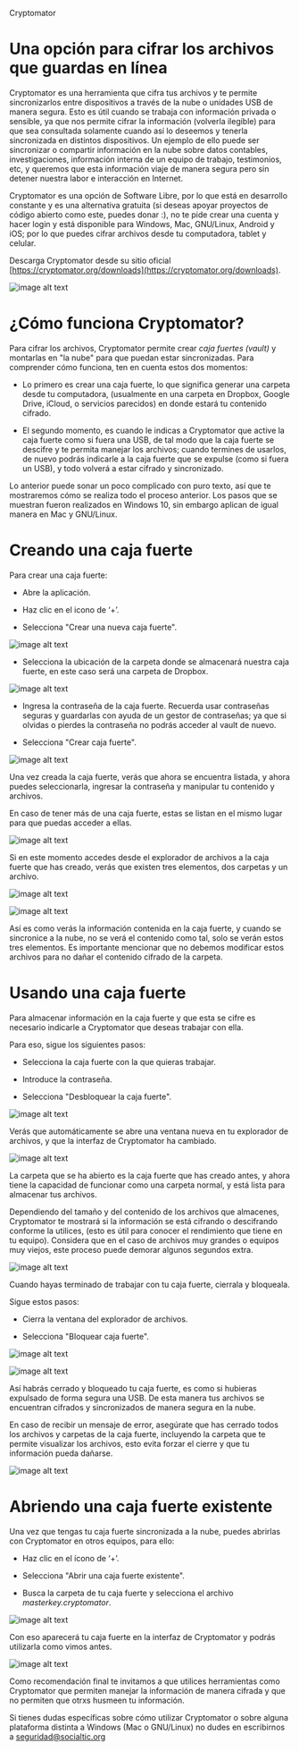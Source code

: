 Cryptomator

# Una opción para cifrar los archivos que guardas en línea

Cryptomator es una herramienta que cifra tus archivos y te permite sincronizarlos entre dispositivos a través de la nube o unidades USB de manera segura. Esto es útil cuando se trabaja con información privada o sensible, ya que nos permite cifrar la información (volverla ilegible) para que sea consultada solamente cuando así lo deseemos y tenerla sincronizada en distintos dispositivos. Un ejemplo de ello puede ser sincronizar o compartir información en la nube sobre datos contables, investigaciones, información interna de un equipo de trabajo, testimonios, etc, y queremos que esta información viaje de manera segura pero sin detener nuestra labor e interacción en Internet.

Cryptomator es una opción de Software Libre, por lo que está en desarrollo constante y es una alternativa gratuita (si deseas apoyar proyectos de código abierto como este, puedes donar :), no te pide crear una cuenta y hacer login y está disponible para Windows, Mac, GNU/Linux, Android y iOS; por lo que puedes cifrar archivos desde tu computadora, tablet y celular.

Descarga Cryptomator desde su sitio oficial [https://cryptomator.org/downloads](https://cryptomator.org/downloads).

![image alt text](image_0.png)

# ¿Cómo funciona Cryptomator?

Para cifrar los archivos, Cryptomator permite crear *caja fuertes (vault)* y montarlas en "la nube" para que puedan estar sincronizadas. Para comprender cómo funciona, ten en cuenta estos dos momentos:

* Lo primero es crear una caja fuerte, lo que significa generar una carpeta desde tu computadora, (usualmente en una carpeta en Dropbox, Google Drive, iCloud, o servicios parecidos) en donde estará tu contenido cifrado.

* El segundo momento, es cuando le indicas a Cryptomator que active la caja fuerte como si fuera una USB, de tal modo que la caja fuerte se descifre y te permita manejar los archivos; cuando termines de usarlos, de nuevo podrás indicarle a la caja fuerte que se expulse (como si fuera un USB), y todo volverá a estar cifrado y sincronizado.

Lo anterior puede sonar un poco complicado con puro texto, así que te mostraremos cómo se realiza todo el proceso anterior. Los pasos que se muestran fueron realizados en Windows 10, sin embargo aplican de igual manera en Mac y GNU/Linux.

# Creando una caja fuerte

Para crear una caja fuerte:

* Abre la aplicación.

* Haz clic en el icono de ‘+’.

* Selecciona "Crear una nueva caja fuerte".

![image alt text](image_1.png)

* Selecciona la ubicación de la carpeta donde se almacenará nuestra caja fuerte, en este caso será una carpeta de Dropbox.

![image alt text](image_2.png)

* Ingresa la contraseña de la caja fuerte. Recuerda usar contraseñas seguras y guardarlas con ayuda de un gestor de contraseñas; ya que si olvidas o pierdes la contraseña no podrás acceder al vault de nuevo.

* Selecciona "Crear caja fuerte".

![image alt text](image_3.png)

Una vez creada la caja fuerte, verás que ahora se encuentra listada, y ahora puedes seleccionarla, ingresar la contraseña y manipular tu contenido y archivos.

En caso de tener más de una caja fuerte, estas se listan en el mismo lugar para que puedas acceder a ellas.

![image alt text](image_4.png)

Si en este momento accedes desde el explorador de archivos a la caja fuerte que has creado, verás que existen tres elementos, dos carpetas y un archivo.

![image alt text](image_5.png)

![image alt text](image_6.png)

Así es como verás la información contenida en la caja fuerte, y cuando se sincronice a la nube, no se verá el contenido como tal, solo se verán estos tres elementos. Es importante mencionar que no debemos modificar estos archivos para no dañar el contenido cifrado de la carpeta.

# Usando una caja fuerte

Para almacenar información en la caja fuerte y que esta se cifre es necesario indicarle a Cryptomator que deseas trabajar con ella.

Para eso, sigue los siguientes pasos:

* Selecciona la caja fuerte con la que quieras trabajar.

* Introduce la contraseña.

* Selecciona "Desbloquear la caja fuerte".

![image alt text](image_7.png)

Verás que automáticamente se abre una ventana nueva en tu explorador de archivos, y que la interfaz de Cryptomator ha cambiado.

![image alt text](image_8.png)

La carpeta que se ha abierto es la caja fuerte que has creado antes, y ahora tiene la capacidad de funcionar como una carpeta normal, y está lista para almacenar tus archivos.

Dependiendo del tamaño y del contenido de los archivos que almacenes, Cryptomator te mostrará si la información se está cifrando o descifrando conforme la utilices, (esto es útil para conocer el rendimiento que tiene en tu equipo). Considera que en el caso de archivos muy grandes o equipos muy viejos, este proceso puede demorar algunos segundos extra.

![image alt text](image_9.png)

Cuando hayas terminado de trabajar con tu caja fuerte, cierrala y bloqueala. 

Sigue estos pasos:

* Cierra la ventana del explorador de archivos.

* Selecciona "Bloquear caja fuerte".

![image alt text](image_10.png)

![image alt text](image_11.png)

Así habrás cerrado y bloqueado tu caja fuerte, es como si hubieras expulsado de forma segura una USB. De esta manera tus archivos se encuentran cifrados y sincronizados de manera segura en la nube.

En caso de recibir un mensaje de error, asegúrate que has cerrado todos los archivos y carpetas de la caja fuerte, incluyendo la carpeta que te permite visualizar los archivos, esto evita forzar el cierre y que tu información pueda dañarse.

![image alt text](image_12.png)

# Abriendo una caja fuerte existente

Una vez que tengas tu caja fuerte sincronizada a la nube, puedes abrirlas con Cryptomator en otros equipos, para ello:

* Haz clic en el ícono de ‘+’.

* Selecciona "Abrir una caja fuerte existente".

* Busca la carpeta de tu caja fuerte y selecciona el archivo *masterkey.cryptomator*.

![image alt text](image_13.png)

Con eso aparecerá tu caja fuerte en la interfaz de Cryptomator y podrás utilizarla como vimos antes.

![image alt text](image_14.png)

Como recomendación final te invitamos a que utilices herramientas como Cryptomator que permiten manejar la información de manera cifrada y que no permiten que otrxs husmeen tu información.

Si tienes dudas específicas sobre cómo utilizar Cryptomator o sobre alguna plataforma distinta a Windows (Mac o GNU/Linux) no dudes en escribirnos a [seguridad@socialtic.org](mailto:seguridad@socialtic.org) 

